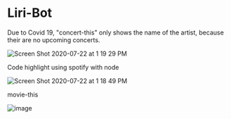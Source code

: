 # Liri-Bot
Due to Covid 19,  "concert-this" only shows the name of the artist, because their are no upcoming concerts.

![Screen Shot 2020-07-22 at 1 19 29 PM](https://user-images.githubusercontent.com/38989095/88224777-54ae0f80-cc1e-11ea-8e3f-e84d8357f2f3.png)


Code highlight using spotify with node 

![Screen Shot 2020-07-22 at 1 18 49 PM](https://user-images.githubusercontent.com/38989095/88224724-4102a900-cc1e-11ea-8ea0-4f89340beb27.png)







movie-this 

![image](https://user-images.githubusercontent.com/38989095/87866148-f7bb0c80-c932-11ea-8e2a-bb290a895986.png)
